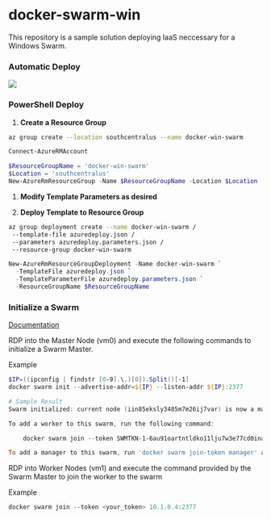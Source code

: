 # docker-swarm-win

This repository is a sample solution deploying IaaS neccessary for a Windows Swarm.

### Automatic Deploy

<a href="https://portal.azure.com/#create/Microsoft.Template/uri/https%3A%2F%2Fraw.githubusercontent.com%2Fdanielscholl%2Fdocker-swarm-win%2Fmaster%2Fazuredeploy.json" target="_blank">
    <img src="http://azuredeploy.net/deploybutton.png"/>
</a>

### PowerShell Deploy

1. __Create a Resource Group__

```bash
az group create --location southcentralus --name docker-win-swarm
```

```powershell
Connect-AzureRMAccount

$ResourceGroupName = 'docker-win-swarm'
$Location = 'southcentralus'
New-AzureRmResourceGroup -Name $ResourceGroupName -Location $Location
```

1. __Modify Template Parameters as desired__

1. __Deploy Template to Resource Group__

```bash
az group deployment create --name docker-win-swarm /
 --template-file azuredeploy.json /
 --parameters azuredeploy.parameters.json /
 --resource-group docker-win-swarm
```

```powershell
New-AzureRmResourceGroupDeployment -Name docker-win-swarm `
  -TemplateFile azuredeploy.json `
  -TemplateParameterFile azuredeploy.parameters.json `
  -ResourceGroupName $ResourceGroupName 
```

### Initialize a Swarm

[Documentation](https://docs.microsoft.com/en-us/virtualization/windowscontainers/manage-containers/swarm-mode)

RDP into the Master Node (vm0) and execute the following commands to initialize a Swarm Master.

Example
```powershell
$IP=((ipconfig | findstr [0-9].\.)[0]).Split()[-1]
docker swarm init --advertise-addr=${IP} --listen-addr ${IP}:2377

# Sample Result
Swarm initialized: current node (iin85eksly3485m7m26ij7var) is now a manager.

To add a worker to this swarm, run the following command:

    docker swarm join --token SWMTKN-1-6au91oartntldko11lju7w3e77cd0inaclxa9nzsvkrje0dp1l-blhe5x08hn5v042j75c8xz1kj 10.1.0.4:2377

To add a manager to this swarm, run 'docker swarm join-token manager' and follow the instructions.
```


RDP into Worker Nodes (vm1) and execute the command provided by the Swarm Master to join the worker to the swarm

Example
```powershell
docker swarm join --token <your_token> 10.1.0.4:2377
```
